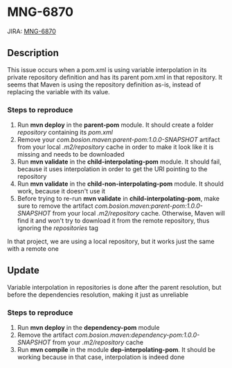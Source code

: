 # MNG-6870

JIRA: [MNG-6870](https://issues.apache.org/jira/projects/MNG/issues/MNG-6870)

## Description
This issue occurs when a pom.xml is using variable interpolation in its private repository definition and has its parent
pom.xml in that repository. It seems that Maven is using the repository definition as-is, instead of replacing the 
variable with its value. 

### Steps to reproduce
1) Run **mvn deploy** in the **parent-pom** module. It should create a folder *repository* containing its *pom.xml* 
2) Remove your *com.bosion.maven:parent-pom:1.0.0-SNAPSHOT* artifact from your local *.m2/repository* cache in order 
to make it look like it is missing and needs to be downloaded
3) Run **mvn validate** in the **child-interpolating-pom** module. It should fail, because it uses interpolation in 
order to get the URI pointing to the repository
4) Run **mvn validate** in the **child-non-interpolating-pom** module. It should work, because it doesn't use it
5) Before trying to re-run **mvn validate** in **child-interpolating-pom**, make sure to remove the artifact 
*com.bosion.maven:parent-pom:1.0.0-SNAPSHOT* from your local *.m2/repository* cache. Otherwise, Maven will find it and 
won't try to download it from the remote repository, thus ignoring the *repositories* tag

In that project, we are using a local repository, but it works just the same with a remote one

## Update
Variable interpolation in repositories is done after the parent resolution, but before the dependencies resolution, 
making it just as unreliable

### Steps to reproduce
1) Run **mvn deploy** in the **dependency-pom** module
2) Remove the artifact *com.bosion.maven:dependency-pom:1.0.0-SNAPSHOT* from your *.m2/repository* cache
3) Run **mvn compile** in the module **dep-interpolating-pom**. It should be working because in that case, interpolation 
is indeed done